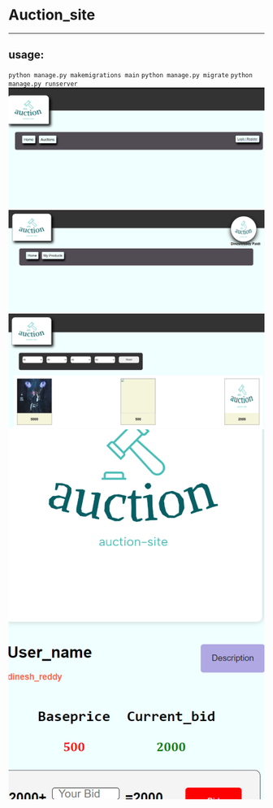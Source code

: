 <h1>Auction_site</h1>
<hr>
<p></p>

<h2>usage:</h2>
<code>python manage.py makemigrations main</code>
<code>python manage.py migrate</code>
<code>python manage.py runserver</code>

<img src=/media/files/1.png>
<img src=/media/files/2.png>
<img src=/media/files/3.png>
<img src=/media/files/4.png>
